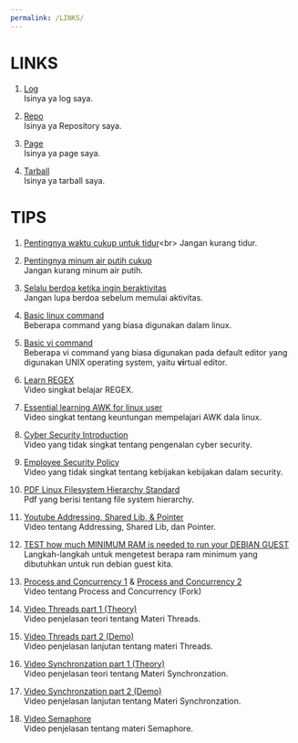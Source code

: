 ```yaml
---
permalink: /LINKS/
---
```


# LINKS

1. [Log](https://github.com/ferdinandamos/os212/blob/master/TXT/mylog.txt)<br>
Isinya ya log saya.

2. [Repo](https://github.com/ferdinandamos/os212)<br>
Isinya ya Repository saya.

3. [Page](https://ferdinandamos.github.io/os212/)<br>
Isinya ya page saya.

4. [Tarball](https://os.vlsm.org/Log/ferdinandamos.tar.bz2.txt)<br>
Isinya ya tarball saya.

# TIPS
 
1. [Pentingnya waktu cukup untuk tidur](https://www.alodokter.com/5-kondisi-yang-bisa-dialami-jika-kurang-tidur#:~:text=Inilah%20sebabnya%2C%20orang%20yang%20kurang,gangguan%20suasana%20hati%20dan%20kecemasan.)<br>
Jangan kurang tidur.

2. [Pentingnya minum air putih cukup](https://health.kompas.com/read/2020/11/18/101000568/12-akibat-kurang-minum-air-putih-yang-tak-boleh-disepelekan?page=all)<br>
Jangan kurang minum air putih.

3. [Selalu berdoa ketika ingin beraktivitas](https://tugujatim.id/5-manfaat-berdoa-sebelum-memulai-aktivitas/)<br>
Jangan lupa berdoa sebelum memulai aktivitas.

4. [Basic linux command](https://linoxide.com/essential-linux-basic-commands/)<br>
Beberapa command yang biasa digunakan dalam linux.

5. [Basic vi command](https://www.cs.colostate.edu/helpdocs/vi.html)<br>
Beberapa vi command yang biasa digunakan pada default editor yang digunakan UNIX operating system, yaitu **vi**rtual editor.

6. [Learn REGEX](https://www.youtube.com/watch?v=bgBWp9EIlMM)<br>
Video singkat belajar REGEX.

7. [Essential learning AWK for linux user](https://www.youtube.com/watch?v=9YOZmI-zWok)<br>
Video singkat tentang keuntungan mempelajari AWK dala linux.

8. [Cyber Security Introduction](https://www.youtube.com/watch?v=rcDO8km6R6c)<br>
Video yang tidak singkat tentang pengenalan cyber security.

9. [Employee Security Policy](https://www.youtube.com/watch?v=CivG_2UqKMg)<br>
Video yang tidak singkat tentang kebijakan kebijakan dalam security.

10. [PDF Linux Filesystem Hierarchy Standard](https://refspecs.linuxfoundation.org/FHS_3.0/fhs-3.0.pdf)<br>
Pdf yang berisi tentang file system hierarchy.

11. [Youtube Addressing, Shared Lib, & Pointer](https://www.youtube.com/watch?v=aQgyZGd1MhY)<br>
Video tentang Addressing, Shared Lib, dan Pointer.

12. [TEST how much MINIMUM RAM is needed to run your DEBIAN GUEST](https://osp4diss.vlsm.org/W05-01.html)<br>
Langkah-langkah untuk mengetest berapa ram minimum yang dibutuhkan untuk run debian guest kita.

13. [Process and Concurrency 1](https://www.youtube.com/watch?v=St9GHFVhxAw) & [Process and Concurrency 2](https://www.youtube.com/watch?v=zBepedEr4H0)<br>
Video tentang Process and Concurrency (Fork)

14. [Video Threads part 1 (Theory)](https://www.youtube.com/watch?v=PKq18t_tH6I&list=PLwaskZn3rUGs-qFoOrMM3cfvH57giC0MJ&index=4)<br>
Video penjelasan teori tentang Materi Threads.

15. [Video Threads part 2 (Demo)](https://www.youtube.com/watch?v=D2EZaFoNNZM&list=PLwaskZn3rUGs-qFoOrMM3cfvH57giC0MJ&index=5)<br>
Video penjelasan lanjutan tentang materi Threads.

16. [Video Synchronzation part 1 (Theory)](https://www.youtube.com/watch?v=2yocuGca5As&list=PLwaskZn3rUGs-qFoOrMM3cfvH57giC0MJ&index=4)<br>
Video penjelasan teori tentang Materi Synchronzation.

17. [Video Synchronzation part 2 (Demo)](https://www.youtube.com/watch?v=l5s8JxZIrOM&list=PLwaskZn3rUGs-qFoOrMM3cfvH57giC0MJ&index=7)<br>
Video penjelasan lanjutan tentang Materi Synchronzation.

18. [Video Semaphore](https://www.youtube.com/watch?v=Nxi-Zlbq4x8&list=PLwaskZn3rUGs-qFoOrMM3cfvH57giC0MJ&index=6)<br>
Video penjelasan tentang materi Semaphore.
